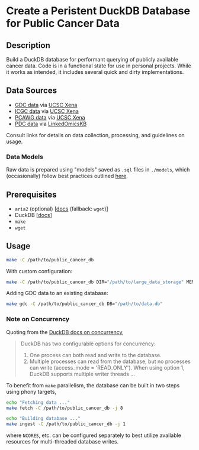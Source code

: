 # Create a Peristent DuckDB Database for Public Cancer Data

## Description

Build a DuckDB database for performant querying of publicly available cancer data. Code is in a functional state for use in personal projects. While it works as intended, it includes several quick and dirty implementations.

## Data Sources

- [GDC data](https://gdc.cancer.gov) via [UCSC Xena](https://xenabrowser.net/datapages)
- [ICGC data](https://dcc.icgc.org) via [UCSC Xena](https://xenabrowser.net/datapages)
- [PCAWG data](https://dcc.icgc.org/pcawg) via [UCSC Xena](https://xenabrowser.net/datapages)
- [PDC data](https://proteomic.datacommons.cancer.gov/pdc/) via [LinkedOmicsKB](https://kb.linkedomics.org/download)

Consult links for details on data collection, processing, and guidelines on usage.

### Data Models

Raw data is prepared using "models" saved as `.sql` files in `./models`, which (occasionally) follow best practices outlined [here](https://docs.getdbt.com/best-practices/how-we-style/1-how-we-style-our-dbt-models).

## Prerequisites

- `aria2` (optional) [[docs](https://aria2.github.io) (fallback: `wget`)]
- DuckDB [[docs](https://duckdb.org)]
- `make`
- `wget`

## Usage

```bash
make -C /path/to/public_cancer_db
```

With custom configuration:

```bash
make -C /path/to/public_cancer_db DIR="/path/to/large_data_storage" MEMORY_LIMIT=32GB NCORES=16 DOWNLOADER=aria2
```

Adding GDC data to an existing database:

```bash
make gdc -C /path/to/public_cancer_db DB="/path/to/data.db"
```

### Note on Concurrency

Quoting from the [DuckDB docs on concurrency](https://duckdb.org/docs/connect/concurrency.html),

> DuckDB has two configurable options for concurrency:
>
> 1. One process can both read and write to the database.
> 2. Multiple processes can read from the database, but no processes can write (access_mode = 'READ_ONLY').
>    When using option 1, DuckDB supports multiple writer threads ...

To benefit from `make` parallelism, the database can be built in two steps using phony targets,

```bash
echo "Fetching data ..."
make fetch -C /path/to/public_cancer_db -j 8

echo "Building database ..."
make ingest -C /path/to/public_cancer_db -j 1
```

where `NCORES`, etc. can be configured separately to best utilize available resources for multi-threaded database writes.

